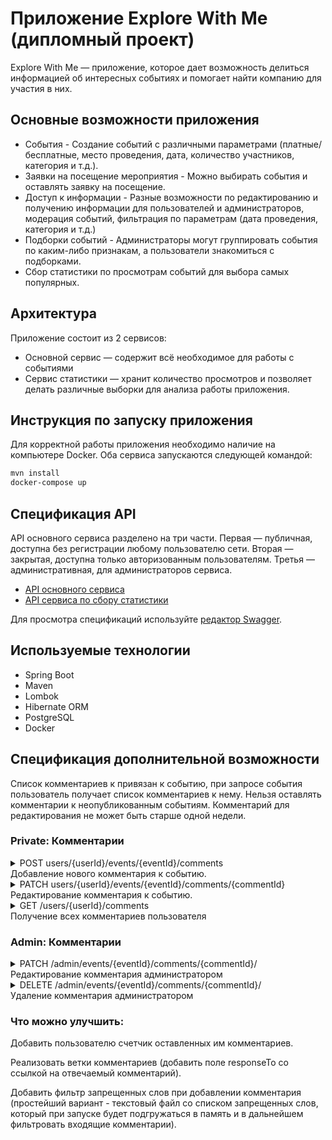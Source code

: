 # Приложение Explore With Me (дипломный проект)

Explore With Me — приложение, которое дает возможность делиться информацией об интересных событиях и
помогает найти компанию для участия в них.

## Основные возможности приложения

* События - Создание событий с различными параметрами (платные/бесплатные, место проведения,
  дата, количество участников, категория и т.д.).
* Заявки на посещение мероприятия - Можно выбирать события и оставлять заявку на посещение.
* Доступ к информации - Разные возможности по редактированию и получению информации для
  пользователей и администраторов, модерация событий, фильтрация по параметрам (дата проведения,
  категория и т.д.)
* Подборки событий - Администраторы могут группировать события по каким-либо признакам, а
  пользователи знакомиться с подборками.
* Сбор статистики по просмотрам событий для выбора самых популярных.

## Архитектура

Приложение состоит из 2 сервисов:

* Основной сервис — содержит всё необходимое для работы с событиями
* Сервис статистики — хранит количество просмотров и позволяет делать различные выборки для анализа
  работы приложения.

## Инструкция по запуску приложения

Для корректной работы приложения необходимо наличие на компьютере Docker. Оба сервиса запускаются
следующей командой:

```Bash
mvn install
docker-compose up
```

## Спецификация API

API основного сервиса разделено на три части. Первая — публичная, доступна без регистрации любому
пользователю сети. Вторая — закрытая, доступна только авторизованным пользователям. Третья —
административная, для администраторов сервиса.

- [API основного сервиса](https://github.com/Iff-Nomatter/java-explore-with-me/blob/main/ewm-main-service-spec.json)
- [API сервиса по сбору статистики](https://github.com/Iff-Nomatter/java-explore-with-me/blob/main/ewm-stats-service-spec.json)

Для просмотра спецификаций используйте [редактор Swagger](https://editor-next.swagger.io/).

## Используемые технологии

* Spring Boot
* Maven
* Lombok
* Hibernate ORM
* PostgreSQL
* Docker

## Спецификация дополнительной возможности

Список комментариев к привязан к событию, при запросе события пользователь получает список комментариев к нему.
Нельзя оставлять комментарии к неопубликованным событиям.
Комментарий для редактирования не может быть старше одной недели.

### Private: Комментарии

<details>
  <summary> POST users/{userId}/events/{eventId}/comments <br />
     Добавление нового комментария к событию.
</summary>
Пример запроса:

```json
{
  "content": "Новый комментарий на событие"
}
```

Пример ответа:

```json
{
  "id": 1,
  "content": "Новый комментарий на событие",
  "authorName": "Username",
  "created": "2022-11-02 09:07:45"
}
```

</details>  
<details>
  <summary> PATCH users/{userId}/events/{eventId}/comments/{commentId} <br />
     Редактирование комментария к событию.
</summary>
Пример запроса:

```json
{
  "content": "Отредактированный комментарий на событие"
}
```

Пример ответа:

```json
{
  "id": 1,
  "content": "Отредактированный комментарий на событие",
  "authorName": "Username",
  "created": "2022-11-02 09:07:45"
}
```

</details> 
<details>
  <summary> GET /users/{userId}/comments <br />
     Получение всех комментариев пользователя
</summary>
</details> 

### Admin: Комментарии

<details>
  <summary> PATCH /admin/events/{eventId}/comments/{commentId}/ <br />
     Редактирование комментария администратором
</summary>
Пример запроса:

```json
{
  "content": "Отредактированный администратором комментарий на событие"
}
```

Пример ответа:

```json
{
  "id": 1,
  "content": "Отредактированный администратором комментарий на событие",
  "authorName": "Username",
  "created": "2022-11-02 09:07:45"
}
```

</details>
<details>
  <summary> DELETE /admin/events/{eventId}/comments/{commentId}/ <br />
     Удаление комментария администратором
</summary>
</details>


### Что можно улучшить:
Добавить пользователю счетчик оставленных им комментариев.

Реализовать ветки комментариев (добавить поле responseTo со ссылкой на отвечаемый комментарий).

Добавить фильтр запрещенных слов при добавлении комментария (простейший вариант - текстовый файл со списком запрещенных слов, который при запуске будет подгружаться в память и в дальнейшем фильтровать входящие комментарии).